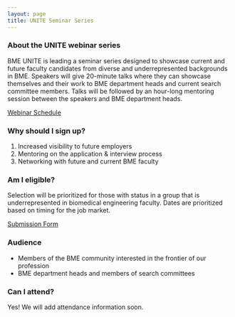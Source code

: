 ```yaml
---
layout: page
title: UNITE Seminar Series
---
```


### About the UNITE webinar series

BME UNITE is leading a seminar series designed to showcase current and future faculty candidates from diverse and underrepresented backgrounds in BME. Speakers will give 20-minute talks where they can showcase themselves and their work to BME department heads and current search committee members. Talks will be followed by an hour-long mentoring session between the speakers and BME department heads.

<a href="seminar-schedule.html" class="button">Webinar Schedule</a>

### Why should I sign up?

1. Increased visibility to future employers
2. Mentoring on the application & interview process
3. Networking with future and current BME faculty

### Am I eligible?

Selection will be prioritized for those with status in a group that is underrepresented in biomedical engineering faculty. Dates are prioritized based on timing for the job market.

<a href="https://forms.gle/sreDenkBTgLL154g9" class="button">Submission Form</a>

### Audience

- Members of the BME community interested in the frontier of our profession
- BME department heads and members of search committees

### Can I attend?

Yes! We will add attendance information soon.

